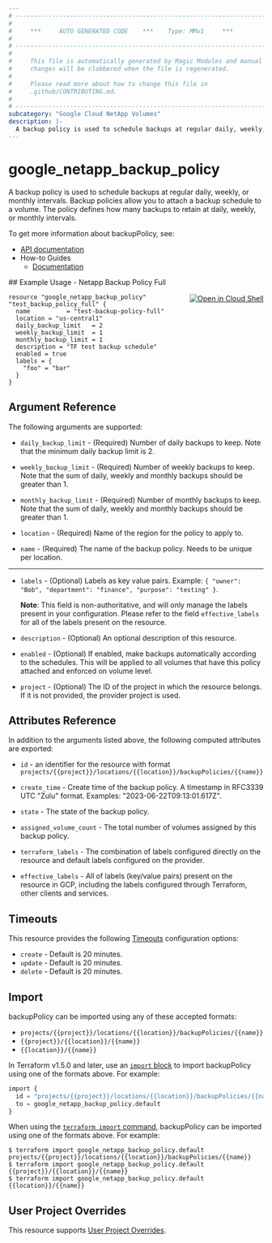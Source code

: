 ```yaml
---
# ----------------------------------------------------------------------------
#
#     ***     AUTO GENERATED CODE    ***    Type: MMv1     ***
#
# ----------------------------------------------------------------------------
#
#     This file is automatically generated by Magic Modules and manual
#     changes will be clobbered when the file is regenerated.
#
#     Please read more about how to change this file in
#     .github/CONTRIBUTING.md.
#
# ----------------------------------------------------------------------------
subcategory: "Google Cloud NetApp Volumes"
description: |-
  A backup policy is used to schedule backups at regular daily, weekly, or monthly intervals.
---
```


# google\_netapp\_backup\_policy

A backup policy is used to schedule backups at regular daily, weekly, or monthly intervals.
Backup policies allow you to attach a backup schedule to a volume.
The policy defines how many backups to retain at daily, weekly, or monthly intervals.


To get more information about backupPolicy, see:

* [API documentation](https://cloud.google.com/netapp/volumes/docs/reference/rest/v1/projects.locations.backupPolicies)
* How-to Guides
    * [Documentation](https://cloud.google.com/netapp/volumes/docs/protect-data/about-volume-backups#about_backup_policies)

<div class = "oics-button" style="float: right; margin: 0 0 -15px">
  <a href="https://console.cloud.google.com/cloudshell/open?cloudshell_git_repo=https%3A%2F%2Fgithub.com%2Fterraform-google-modules%2Fdocs-examples.git&cloudshell_image=gcr.io%2Fcloudshell-images%2Fcloudshell%3Alatest&cloudshell_print=.%2Fmotd&cloudshell_tutorial=.%2Ftutorial.md&cloudshell_working_dir=netapp_backup_policy_full&open_in_editor=main.tf" target="_blank">
    <img alt="Open in Cloud Shell" src="//gstatic.com/cloudssh/images/open-btn.svg" style="max-height: 44px; margin: 32px auto; max-width: 100%;">
  </a>
</div>
## Example Usage - Netapp Backup Policy Full


```hcl
resource "google_netapp_backup_policy" "test_backup_policy_full" {
  name          = "test-backup-policy-full"
  location = "us-central1"
  daily_backup_limit   = 2
  weekly_backup_limit  = 1
  monthly_backup_limit = 1
  description = "TF test backup schedule"
  enabled = true
  labels = {
    "foo" = "bar"
  }
}
```

## Argument Reference

The following arguments are supported:


* `daily_backup_limit` -
  (Required)
  Number of daily backups to keep. Note that the minimum daily backup limit is 2.

* `weekly_backup_limit` -
  (Required)
  Number of weekly backups to keep. Note that the sum of daily, weekly and monthly backups should be greater than 1.

* `monthly_backup_limit` -
  (Required)
  Number of monthly backups to keep. Note that the sum of daily, weekly and monthly backups should be greater than 1.

* `location` -
  (Required)
  Name of the region for the policy to apply to.

* `name` -
  (Required)
  The name of the backup policy. Needs to be unique per location.


- - -


* `labels` -
  (Optional)
  Labels as key value pairs. Example: `{ "owner": "Bob", "department": "finance", "purpose": "testing" }`.

  **Note**: This field is non-authoritative, and will only manage the labels present in your configuration.
  Please refer to the field `effective_labels` for all of the labels present on the resource.

* `description` -
  (Optional)
  An optional description of this resource.

* `enabled` -
  (Optional)
  If enabled, make backups automatically according to the schedules.
  This will be applied to all volumes that have this policy attached and enforced on volume level.

* `project` - (Optional) The ID of the project in which the resource belongs.
    If it is not provided, the provider project is used.


## Attributes Reference

In addition to the arguments listed above, the following computed attributes are exported:

* `id` - an identifier for the resource with format `projects/{{project}}/locations/{{location}}/backupPolicies/{{name}}`

* `create_time` -
  Create time of the backup policy. A timestamp in RFC3339 UTC "Zulu" format. Examples: "2023-06-22T09:13:01.617Z".

* `state` -
  The state of the backup policy.

* `assigned_volume_count` -
  The total number of volumes assigned by this backup policy.

* `terraform_labels` -
  The combination of labels configured directly on the resource
   and default labels configured on the provider.

* `effective_labels` -
  All of labels (key/value pairs) present on the resource in GCP, including the labels configured through Terraform, other clients and services.


## Timeouts

This resource provides the following
[Timeouts](https://developer.hashicorp.com/terraform/plugin/sdkv2/resources/retries-and-customizable-timeouts) configuration options:

- `create` - Default is 20 minutes.
- `update` - Default is 20 minutes.
- `delete` - Default is 20 minutes.

## Import


backupPolicy can be imported using any of these accepted formats:

* `projects/{{project}}/locations/{{location}}/backupPolicies/{{name}}`
* `{{project}}/{{location}}/{{name}}`
* `{{location}}/{{name}}`


In Terraform v1.5.0 and later, use an [`import` block](https://developer.hashicorp.com/terraform/language/import) to import backupPolicy using one of the formats above. For example:

```tf
import {
  id = "projects/{{project}}/locations/{{location}}/backupPolicies/{{name}}"
  to = google_netapp_backup_policy.default
}
```

When using the [`terraform import` command](https://developer.hashicorp.com/terraform/cli/commands/import), backupPolicy can be imported using one of the formats above. For example:

```
$ terraform import google_netapp_backup_policy.default projects/{{project}}/locations/{{location}}/backupPolicies/{{name}}
$ terraform import google_netapp_backup_policy.default {{project}}/{{location}}/{{name}}
$ terraform import google_netapp_backup_policy.default {{location}}/{{name}}
```

## User Project Overrides

This resource supports [User Project Overrides](https://registry.terraform.io/providers/hashicorp/google/latest/docs/guides/provider_reference#user_project_override).

